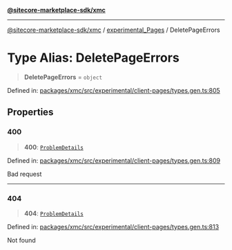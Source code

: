 [**@sitecore-marketplace-sdk/xmc**](../../../../README.md)

***

[@sitecore-marketplace-sdk/xmc](../../../../README.md) / [experimental\_Pages](../README.md) / DeletePageErrors

# Type Alias: DeletePageErrors

> **DeletePageErrors** = `object`

Defined in: [packages/xmc/src/experimental/client-pages/types.gen.ts:805](https://github.com/Sitecore/marketplace-sdk/blob/main/packages/xmc/src/experimental/client-pages/types.gen.ts#L805)

## Properties

### 400

> **400**: [`ProblemDetails`](ProblemDetails.md)

Defined in: [packages/xmc/src/experimental/client-pages/types.gen.ts:809](https://github.com/Sitecore/marketplace-sdk/blob/main/packages/xmc/src/experimental/client-pages/types.gen.ts#L809)

Bad request

***

### 404

> **404**: [`ProblemDetails`](ProblemDetails.md)

Defined in: [packages/xmc/src/experimental/client-pages/types.gen.ts:813](https://github.com/Sitecore/marketplace-sdk/blob/main/packages/xmc/src/experimental/client-pages/types.gen.ts#L813)

Not found
